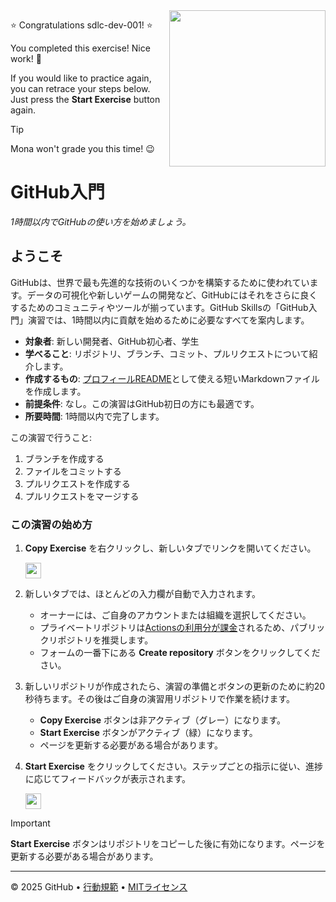 <img src="https://octodex.github.com/images/welcometocat.png" align="right" height="250px" />

⭐️ Congratulations sdlc-dev-001! ⭐️

You completed this exercise! Nice work! 🥳

If you would like to practice again, you can retrace your steps below. Just press the **Start Exercise** button again.

> [!TIP]
> Mona won't grade you this time! 😉


 # GitHub入門

_1時間以内でGitHubの使い方を始めましょう。_

## ようこそ

GitHubは、世界で最も先進的な技術のいくつかを構築するために使われています。データの可視化や新しいゲームの開発など、GitHubにはそれをさらに良くするためのコミュニティやツールが揃っています。GitHub Skillsの「GitHub入門」演習では、1時間以内に貢献を始めるために必要なすべてを案内します。

- **対象者**: 新しい開発者、GitHub初心者、学生
- **学べること**: リポジトリ、ブランチ、コミット、プルリクエストについて紹介します。
- **作成するもの**: [プロフィールREADME](https://docs.github.chttps://github.com/sdlc-dev-001/skills-introduction-to-github/account-and-profile/setting-up-and-managing-your-github-profile/customizing-your-profile/managing-your-profile-readme)として使える短いMarkdownファイルを作成します。
- **前提条件**: なし。この演習はGitHub初日の方にも最適です。
- **所要時間**: 1時間以内で完了します。

この演習で行うこと:

1. ブランチを作成する
2. ファイルをコミットする
3. プルリクエストを作成する
4. プルリクエストをマージする

### この演習の始め方

1. **Copy Exercise** を右クリックし、新しいタブでリンクを開いてください。

   <a id="copy-exercise">
      <img src="https://img.shields.io/badge/📠_Copy_Exercise-AAA" height="25pt"/>
   </a>

2. 新しいタブでは、ほとんどの入力欄が自動で入力されます。
   - オーナーには、ご自身のアカウントまたは組織を選択してください。
   - プライベートリポジトリは[Actionsの利用分が課金](https://docs.github.chttps://github.com/yutaka-art/skills-introduction-to-github2/billing/managing-billing-for-github-actions/about-billing-for-github-actions)されるため、パブリックリポジトリを推奨します。
   - フォームの一番下にある **Create repository** ボタンをクリックしてください。

3. 新しいリポジトリが作成されたら、演習の準備とボタンの更新のために約20秒待ちます。その後はご自身の演習用リポジトリで作業を続けます。
   - **Copy Exercise** ボタンは非アクティブ（グレー）になります。
   - **Start Exercise** ボタンがアクティブ（緑）になります。
   - ページを更新する必要がある場合があります。

4. **Start Exercise** をクリックしてください。ステップごとの指示に従い、進捗に応じてフィードバックが表示されます。

   <a id="start-exercise" href="https://github.com/sdlc-dev-001/skills-introduction-to-github/issues/1" href="https://github.com/yutaka-art/skills-introduction-to-github2/issues/1">
      <img src="https://img.shields.io/badge/🚀_Start_Exercise-008000" height="25pt"/>
   </a>

> [!IMPORTANT]
> **Start Exercise** ボタンはリポジトリをコピーした後に有効になります。ページを更新する必要がある場合があります。

---

&copy; 2025 GitHub &bull; [行動規範](https://www.contributor-covenant.org/version/2/1/code_of_conduct/code_of_conduct.md) &bull; [MITライセンス](https://gh.io/mit)
